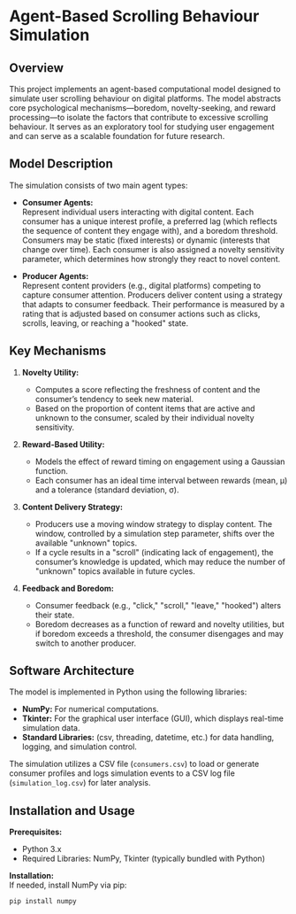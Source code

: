 Agent-Based Scrolling Behaviour Simulation
===========================================

Overview
--------
This project implements an agent-based computational model designed to simulate user scrolling behaviour on digital platforms. The model abstracts core psychological mechanisms—boredom, novelty-seeking, and reward processing—to isolate the factors that contribute to excessive scrolling behaviour. It serves as an exploratory tool for studying user engagement and can serve as a scalable foundation for future research.

Model Description
-----------------
The simulation consists of two main agent types:

- **Consumer Agents:**  
  Represent individual users interacting with digital content. Each consumer has a unique interest profile, a preferred lag (which reflects the sequence of content they engage with), and a boredom threshold. Consumers may be static (fixed interests) or dynamic (interests that change over time). Each consumer is also assigned a novelty sensitivity parameter, which determines how strongly they react to novel content.

- **Producer Agents:**  
  Represent content providers (e.g., digital platforms) competing to capture consumer attention. Producers deliver content using a strategy that adapts to consumer feedback. Their performance is measured by a rating that is adjusted based on consumer actions such as clicks, scrolls, leaving, or reaching a "hooked" state.

Key Mechanisms
--------------
1. **Novelty Utility:**  
   - Computes a score reflecting the freshness of content and the consumer’s tendency to seek new material.  
   - Based on the proportion of content items that are active and unknown to the consumer, scaled by their individual novelty sensitivity.

2. **Reward-Based Utility:**  
   - Models the effect of reward timing on engagement using a Gaussian function.  
   - Each consumer has an ideal time interval between rewards (mean, μ) and a tolerance (standard deviation, σ).

3. **Content Delivery Strategy:**  
   - Producers use a moving window strategy to display content. The window, controlled by a simulation step parameter, shifts over the available "unknown" topics.  
   - If a cycle results in a "scroll" (indicating lack of engagement), the consumer’s knowledge is updated, which may reduce the number of "unknown" topics available in future cycles.

4. **Feedback and Boredom:**  
   - Consumer feedback (e.g., "click," "scroll," "leave," "hooked") alters their state.  
   - Boredom decreases as a function of reward and novelty utilities, but if boredom exceeds a threshold, the consumer disengages and may switch to another producer.

Software Architecture
---------------------
The model is implemented in Python using the following libraries:
- **NumPy:** For numerical computations.
- **Tkinter:** For the graphical user interface (GUI), which displays real-time simulation data.
- **Standard Libraries:** (csv, threading, datetime, etc.) for data handling, logging, and simulation control.

The simulation utilizes a CSV file (`consumers.csv`) to load or generate consumer profiles and logs simulation events to a CSV log file (`simulation_log.csv`) for later analysis.

Installation and Usage
----------------------
**Prerequisites:**  
- Python 3.x  
- Required Libraries: NumPy, Tkinter (typically bundled with Python)

**Installation:**  
If needed, install NumPy via pip:  
```bash
pip install numpy
